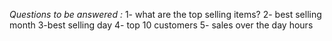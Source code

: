 *Questions to be answered :*
1- what are the top selling items? 
2- best selling month
3-best selling day
4- top 10 customers
5- sales over the day hours
